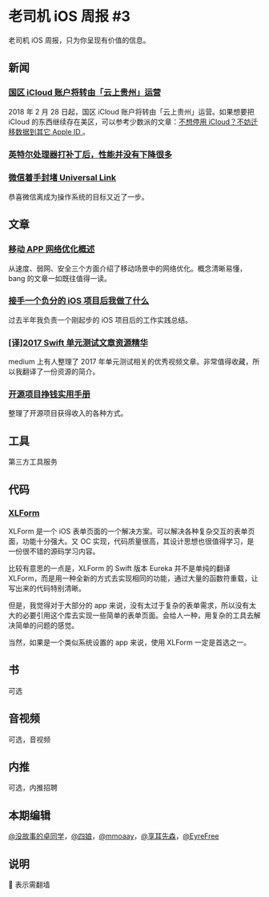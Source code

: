 # 老司机 iOS 周报 #3

老司机 iOS 周报，只为你呈现有价值的信息。

## 新闻

### [国区 iCloud 账户将转由「云上贵州」运营](https://support.apple.com/zh-cn/HT208352)

2018 年 2 月 28 日起，国区 iCloud 账户将转由「云上贵州」运营。如果想要把 iCloud 的东西继续存在美区，可以参考少数派的文章：[不想停用 iCloud？不妨迁移数据到其它 Apple ID ](https://sspai.com/post/42766)。

### [英特尔处理器打补丁后，性能并没有下降很多](http://www.ifanr.com/965596)

### [微信着手封堵 Universal Link](https://juejin.im/post/5a5371626fb9a01cb64ea37d)

恭喜微信离成为操作系统的目标又近了一步。


## 文章

### [移动 APP 网络优化概述](http://blog.cnbang.net/tech/3531/)

从速度、弱网、安全三个方面介绍了移动场景中的网络优化。概念清晰易懂，bang 的文章一如既往值得一读。

### [接手一个负分的 iOS 项目后我做了什么](https://juejin.im/post/5a5625ddf265da3e3f4c9651)

过去半年我负责一个刚起步的 iOS 项目后的工作实践总结。

### [[译]2017 Swift 单元测试文章资源精华](https://juejin.im/post/5a58738ff265da3e4b76b62d)

medium 上有人整理了 2017 年单元测试相关的优秀视频文章。非常值得收藏，所以我翻译了一份资源的简介。

### [开源项目挣钱实用手册](https://github.com/wizicer/FinancialSupportForOpenSource)

整理了开源项目获得收入的各种方式。

## 工具

第三方工具服务

## 代码

### [XLForm ](https://github.com/xmartlabs/XLForm)

XLForm 是一个 iOS 表单页面的一个解决方案。可以解决各种复杂交互的表单页面，功能十分强大。又 OC 实现，代码质量很高，其设计思想也很值得学习，是一份很不错的源码学习内容。

比较有意思的一点是，XLForm 的 Swift 版本 Eureka 并不是单纯的翻译 XLForm，而是用一种全新的方式去实现相同的功能，通过大量的函数符重载，让写出来的代码特别清晰。

但是，我觉得对于大部分的 app 来说，没有太过于复杂的表单需求，所以没有太大的必要引用这个库去实现一些简单的表单页面。会给人一种，用复杂的工具去解决简单的问题的感觉。

当然，如果是一个类似系统设置的 app 来说，使用 XLForm 一定是首选之一。

## 书

可选

## 音视频

可选，音视频

## 内推

可选，内推招聘

## 本期编辑

[@没故事的卓同学](https://weibo.com/1926303682/profile)，[@四娘](https://kemchenj.github.io)，[@mmoaay](https://weibo.com/u/1302422271)，[@享耳先森](https://github.com/iblacksun)，[@EyreFree](https://weibo.com/eyrefree777)

## 说明

🚧 表示需翻墙